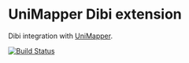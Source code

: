 UniMapper Dibi extension
========================

Dibi integration with [UniMapper](http://bauer01.github.io/unimapper).

[![Build Status](https://secure.travis-ci.org/bauer01/unimapper-dibi.png?branch=master)](http://travis-ci.org/bauer01/unimapper-dibi)